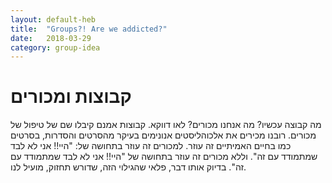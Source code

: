```yaml
---
layout: default-heb
title:  "Groups?! Are we addicted?"
date:   2018-03-29
category: group-idea
---
```


# קבוצות ומכורים
מה קבוצה עכשיו? מה אנחנו מכורים? לאו דווקא. קבוצות אמנם קיבלו שם של טיפול של מכורים. רובנו מכירים את אלכוהליסטים אנונימים בעיקר מהסרטים והסדרות, בסרטים כמו בחיים האמיתיים זה עוזר. למכורים זה עוזר בתחושה של: "היי!! אני לא לבד שמתמודד עם זה". וללא מכורים זה עוזר בתחושה של  "היי!! אני לא לבד שמתמודד עם זה". בדיוק אותו דבר, פלאי שהגילוי הזה, שדורש תחזוק, מועיל לנו.
